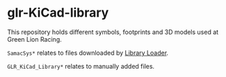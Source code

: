 # glr-KiCad-library

This repository holds different symbols, footprints and 3D models used at Green Lion Racing.

`SamacSys*` relates to files downloaded by [Library Loader](https://componentsearchengine.com/LibraryLoader.php).

`GLR_KiCad_Library*` relates to manually added files.